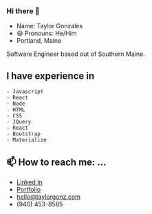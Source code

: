 ### Hi there 👋
- Name: Taylor Gonzales
- 😄 Pronouns: He/Him
- Portland, Maine

Software Engineer based out of Southern Maine. 

## I have experience in
```
- Javascript
- React
- Node
- HTML
- CSS
- JQuery
- React
- Bootstrap
- Materialize
```

## 📫 How to reach me: ...
- [Linked In](https://www.linkedin.com/in/taylorgonz/)
- [Portfolio](https://taylorgonz.com/)
- hello@taylorgonz.com
- (940) 453-8585

##
